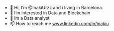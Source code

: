 - 👋 Hi, I’m @InakiUrzz and i living in Barcelona.
- 👀 I’m interested in Data and Blockchain
- 🌱 Im a Data analyst
- 📫 How to reach me www.linkedin.com/in/inakiu

